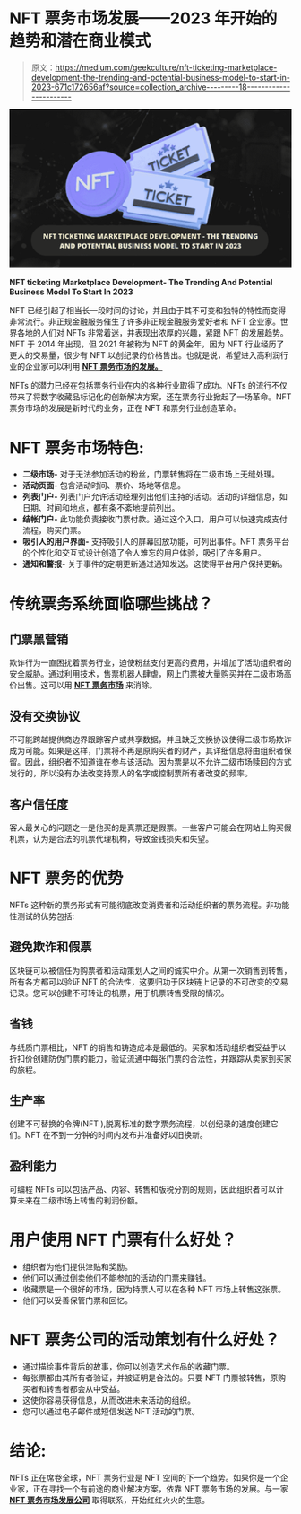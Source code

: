 # NFT 票务市场发展——2023 年开始的趋势和潜在商业模式

> 原文：<https://medium.com/geekculture/nft-ticketing-marketplace-development-the-trending-and-potential-business-model-to-start-in-2023-671c172656af?source=collection_archive---------18----------------------->

![](img/e13b8dc62a3dba263738e00e156b5d49.png)

**NFT ticketing Marketplace Development- The Trending And Potential Business Model To Start In 2023**

NFT 已经引起了相当长一段时间的讨论，并且由于其不可变和独特的特性而变得非常流行。非正规金融服务催生了许多非正规金融服务爱好者和 NFT 企业家。世界各地的人们对 NFTs 非常着迷，并表现出浓厚的兴趣，紧跟 NFT 的发展趋势。NFT 于 2014 年出现，但 2021 年被称为 NFT 的黄金年，因为 NFT 行业经历了更大的交易量，很少有 NFT 以创纪录的价格售出。也就是说，希望进入高利润行业的企业家可以利用 [**NFT 票务市场的发展。**](https://www.turnkeytown.com/nft-ticketing-marketplace-development)

NFTs 的潜力已经在包括票务行业在内的各种行业取得了成功。NFTs 的流行不仅带来了将数字收藏品标记化的创新解决方案，还在票务行业掀起了一场革命。NFT 票务市场的发展是新时代的业务，正在 NFT 和票务行业创造革命。

# **NFT 票务市场特色:**

*   **二级市场-** 对于无法参加活动的粉丝，门票转售将在二级市场上无缝处理。
*   **活动页面-** 包含活动时间、票价、场地等信息。
*   **列表门户-** 列表门户允许活动经理列出他们主持的活动。活动的详细信息，如日期、时间和地点，都有条不紊地提前列出。
*   **结帐门户-** 此功能负责接收门票付款。通过这个入口，用户可以快速完成支付流程，购买门票。
*   **吸引人的用户界面-** 支持吸引人的屏幕回放功能，可列出事件。NFT 票务平台的个性化和交互式设计创造了令人难忘的用户体验，吸引了许多用户。
*   **通知和警报-** 关于事件的定期更新通过通知发送。这使得平台用户保持更新。

# **传统票务系统面临哪些挑战？**

## **门票黑营销**

欺诈行为一直困扰着票务行业，迫使粉丝支付更高的费用，并增加了活动组织者的安全威胁。通过利用技术，售票机器人肆虐，网上门票被大量购买并在二级市场高价出售。这可以用 [**NFT 票务市场**](https://www.turnkeytown.com/nft-ticketing-marketplace-development) 来消除。

## **没有交换协议**

不可能跨越提供商边界跟踪客户或共享数据，并且缺乏交换协议使得二级市场欺诈成为可能。如果是这样，门票将不再是原购买者的财产，其详细信息将由组织者保留。因此，组织者不知道谁在参与该活动。因为票是以不允许二级市场赎回的方式发行的，所以没有办法改变持票人的名字或控制票所有者改变的频率。

## **客户信任度**

客人最关心的问题之一是他买的是真票还是假票。一些客户可能会在网站上购买假机票，认为是合法的机票代理机构，导致金钱损失和失望。

# **NFT 票务的优势**

NFTs 这种新的票务形式有可能彻底改变消费者和活动组织者的票务流程。非功能性测试的优势包括:

## **避免欺诈和假票**

区块链可以被信任为购票者和活动策划人之间的诚实中介。从第一次销售到转售，所有各方都可以验证 NFT 的合法性，这要归功于区块链上记录的不可改变的交易记录。您可以创建不可转让的机票，用于机票转售受限的情况。

## **省钱**

与纸质门票相比，NFT 的销售和铸造成本是最低的。买家和活动组织者受益于以折扣价创建防伪门票的能力，验证流通中每张门票的合法性，并跟踪从卖家到买家的旅程。

## **生产率**

创建不可替换的令牌(NFT ),脱离标准的数字票务流程，以创纪录的速度创建它们。NFT 在不到一分钟的时间内发布并准备好以旧换新。

## **盈利能力**

可编程 NFTs 可以包括产品、内容、转售和版税分割的规则，因此组织者可以计算未来在二级市场上转售的利润份额。

# **用户使用 NFT 门票有什么好处？**

*   组织者为他们提供津贴和奖励。
*   他们可以通过倒卖他们不能参加的活动的门票来赚钱。
*   收藏票是一个很好的市场，因为持票人可以在各种 NFT 市场上转售这张票。
*   他们可以妥善保管门票和回忆。

# **NFT 票务公司的活动策划有什么好处？**

*   通过描绘事件背后的故事，你可以创造艺术作品的收藏门票。
*   每张票都由其所有者验证，并被证明是合法的。只要 NFT 门票被转售，原购买者和转售者都会从中受益。
*   这使你容易获得信息，从而改进未来活动的组织。
*   您可以通过电子邮件或短信发送 NFT 活动的门票。

# **结论:**

NFTs 正在席卷全球，NFT 票务行业是 NFT 空间的下一个趋势。如果你是一个企业家，正在寻找一个有前途的商业解决方案，依靠 NFT 票务市场的发展。与一家 [**NFT 票务市场发展公司**](https://www.turnkeytown.com/nft-ticketing-marketplace-development) 取得联系，开始红红火火的生意。